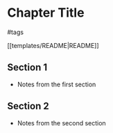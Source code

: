 # Chapter Title

#tags

[[templates/README|README]]

## Section 1

- Notes from the first section

## Section 2

- Notes from the second section
